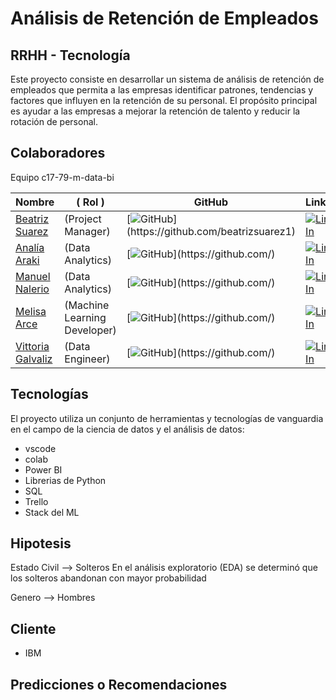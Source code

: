 # Análisis de Retención de Empleados

## RRHH - Tecnología


Este proyecto consiste en desarrollar un sistema de análisis de retención de empleados que permita a las empresas identificar patrones, tendencias y factores que influyen en la retención de su personal. El propósito principal es ayudar a las empresas a mejorar la retención de talento y reducir la rotación de personal.


## Colaboradores
Equipo c17-79-m-data-bi

| Nombre | ( Rol ) | GitHub | LinkedIn |
|-----|---|---|--|
| [Beatriz Suarez](https://github.com/beatrizsuarez1) | (Project Manager) | [![GitHub](https://img.shields.io/static/v1?style=for-the-badge&message=GitHub&color=172B4D&logo=GitHub&logoColor=FFFFFF&label=")](https://github.com/beatrizsuarez1) | [![LinkedIn](https://img.shields.io/badge/linkedin%20-%230077B5.svg?&style=for-the-badge&logo=linkedin&logoColor=white)](https://www.linkedin.com/in/beatrizsuarezn/)|
| [Analía Araki](https://github.com/) | (Data Analytics) | [![GitHub](https://img.shields.io/static/v1?style=for-the-badge&message=GitHub&color=172B4D&logo=GitHub&logoColor=FFFFFF&label=")](https://github.com/) | [![LinkedIn](https://img.shields.io/badge/linkedin%20-%230077B5.svg?&style=for-the-badge&logo=linkedin&logoColor=white)](www.linkedin.com/in/analia-araki) |
| [Manuel Nalerio](https://github.com/) | (Data Analytics) | [![GitHub](https://img.shields.io/static/v1?style=for-the-badge&message=GitHub&color=172B4D&logo=GitHub&logoColor=FFFFFF&label=")](https://github.com/) | [![LinkedIn](https://img.shields.io/badge/linkedin%20-%230077B5.svg?&style=for-the-badge&logo=linkedin&logoColor=white)](https://www.linkedin.com/in/manuel-nalerio/) |
| [Melisa Arce](https://github.com/) | (Machine Learning Developer) | [![GitHub](https://img.shields.io/static/v1?style=for-the-badge&message=GitHub&color=172B4D&logo=GitHub&logoColor=FFFFFF&label=")](https://github.com/) | [![LinkedIn](https://img.shields.io/badge/linkedin%20-%230077B5.svg?&style=for-the-badge&logo=linkedin&logoColor=white)](https://www.linkedin.com/) |
| [Vittoria Galvaliz](https://github.com/) | (Data Engineer) | [![GitHub](https://img.shields.io/static/v1?style=for-the-badge&message=GitHub&color=172B4D&logo=GitHub&logoColor=FFFFFF&label=")](https://github.com/) | [![LinkedIn](https://img.shields.io/badge/linkedin%20-%230077B5.svg?&style=for-the-badge&logo=linkedin&logoColor=white)](https://www.linkedin.com/) | 


## Tecnologías

El proyecto utiliza un conjunto de herramientas y tecnologías de vanguardia en el campo de la ciencia de datos y el análisis de datos:
* vscode
* colab
* Power BI
* Librerias de Python
* SQL
* Trello
* Stack del ML

## Hipotesis
Estado Civil --> Solteros 
En el análisis exploratorio (EDA) se determinó que los solteros abandonan con mayor probabilidad

Genero --> Hombres

## Cliente 
* IBM

## Predicciones o Recomendaciones

